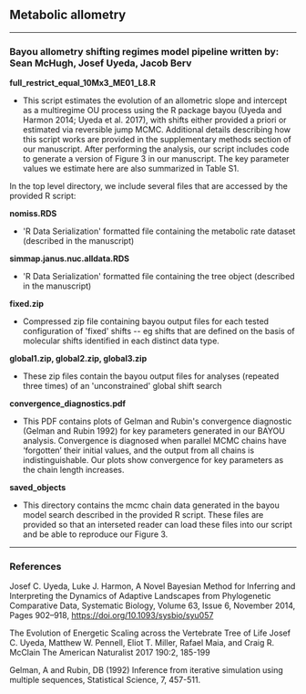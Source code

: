 ## Metabolic allometry

---
### Bayou allometry shifting regimes model pipeline written by: Sean McHugh, Josef Uyeda, Jacob Berv

**full_restrict_equal_10Mx3_ME01_L8.R**

* This script estimates the evolution of an allometric slope and intercept as a multiregime OU process using the R package bayou (Uyeda and Harmon 2014; Uyeda et al. 2017), with shifts  either provided a priori or estimated via reversible jump MCMC. Additional details describing how this script works are provided in the supplementary methods section of our manuscript. After performing the analysis, our script includes code to generate a version of Figure 3 in our manuscript. The key parameter values we estimate here are also summarized in Table S1.

In the top level directory, we include several files that are accessed by the provided R script:

**nomiss.RDS**

* 'R Data Serialization' formatted file containing the metabolic rate dataset (described in the manuscript)

**simmap.janus.nuc.alldata.RDS**

* 'R Data Serialization' formatted file containing the tree object (described in the manuscript)

**fixed.zip**

* Compressed zip file containing bayou output files for each tested configuration of
'fixed' shifts -- eg shifts that are defined on the basis of molecular
shifts identified in each distinct data type.

**global1.zip, global2.zip, global3.zip**

* These zip files contain the bayou output files for analyses
(repeated three times) of an 'unconstrained' global shift search

**convergence_diagnostics.pdf**

* This PDF contains plots of Gelman and Rubin's convergence diagnostic (Gelman and Rubin 1992) for key parameters generated in our BAYOU analysis. Convergence is diagnosed when parallel MCMC chains have ‘forgotten’ their initial values, and the output from all chains is indistinguishable. Our plots show convergence for key parameters as the chain length increases.

**saved_objects**

* This directory contains the mcmc chain data generated in the 
bayou model search described in the provided R script. These files
are provided so that an interseted reader can load these files into
our script and be able to reproduce our Figure 3.

---

### References

Josef C. Uyeda, Luke J. Harmon, A Novel Bayesian Method for Inferring and Interpreting the Dynamics of Adaptive Landscapes from Phylogenetic Comparative Data, Systematic Biology, Volume 63, Issue 6, November 2014, Pages 902–918, <https://doi.org/10.1093/sysbio/syu057>

The Evolution of Energetic Scaling across the Vertebrate Tree of Life Josef C. Uyeda, Matthew W. Pennell, Eliot T. Miller, Rafael Maia, and Craig R. McClain The American Naturalist 2017 190:2, 185-199

Gelman, A and Rubin, DB (1992) Inference from iterative simulation using multiple sequences, Statistical Science, 7, 457-511.
